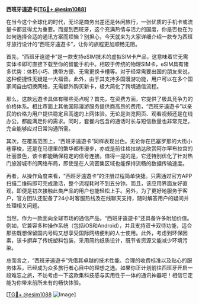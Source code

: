 **西班牙遠遊卡[[TG💪+ @esim1088](https://t.me/s/esim1088)]**

在当今这个全球化的时代，无论是商务出差还是休闲旅行，一张优质的手机卡或流量卡都显得尤为重要。而提到西班牙，这个充满热情与活力的国度，你是否也在为如何选择合适的通讯方案而烦恼？别担心，今天就来为大家详细介绍一款专为西班牙旅行设计的“西班牙遠遊卡”，让你的旅程更加顺畅无阻。

首先，“西班牙遠遊卡”是一款支持eSIM技术的虚拟SIM卡产品，这意味着它无需实体卡即可直接下载至你的智能手机中。相较于传统的物理SIM卡，eSIM具有诸多优势：体积小巧、携带方便、无需更换卡槽等。对于经常需要出国的朋友来说，这种便捷性无疑是一大福音。此外，由于其支持多国漫游功能，用户可以在多个国家间自由切换网络，无需额外购买新卡，极大简化了跨境通信流程。

那么，这款远遊卡具体有哪些亮点呢？首先，在资费方面，它提供了极具竞争力的价格体系。相比市面上其他国际漫游服务提供商高昂的费用，“西班牙遠遊卡”以亲民的价格为用户提供稳定且高速的上网体验。无论是浏览网页、观看视频还是在线办公，都能满足你的需求。同时，套餐内包含的通话时长与短信数量也非常充足，完全能够应对日常沟通所需。

其次，在覆盖范围上，“西班牙遠遊卡”同样表现出色。无论你在巴塞罗那的大街小巷穿梭，还是在马德里的繁华都市漫步，亦或是前往格拉纳达欣赏阿尔罕布拉宫的壮丽景色，该卡都能确保稳定的信号连接。值得一提的是，它还特别优化了针对热门旅游城市的网络布局，即使是在人流密集区域也能保持流畅的数据传输速度。

再者，从操作角度来看，“西班牙遠遊卡”的注册过程简单快捷。只需通过官方APP扫描二维码即可完成激活，整个流程耗时不到五分钟。而且，该应用界面友好直观，即便是初次接触此类产品的用户也能轻松上手。另外，为了更好地服务于客户，官方团队还配备了24小时客服热线及在线聊天支持，随时解答用户的疑问并处理相关问题。

当然，作为一款面向全球市场的通信产品，“西班牙遠遊卡”还具备许多附加价值。例如，它兼容多种操作系统（包括iOS和Android），并且支持双卡双待功能，适合那些既想保留国内号码又想享受国际网络便利的人士使用。此外，考虑到环保因素，该卡摒弃了传统塑料包装，采用简约纸质设计，既节省资源又能减少环境污染。

总而言之，“西班牙遠遊卡”凭借其卓越的技术性能、合理的收费标准以及贴心的服务体系，已经成为众多旅行者心目中的理想之选。如果你正计划前往西班牙开启一段难忘之旅，不妨考虑一下这款集科技感与实用性于一体的通讯神器吧！相信它定能为你带来前所未有的畅快体验。

[[TG💪+ @esim1088](https://t.me/s/esim1088) ![Image](https://i.postimg.cc/4NQfJmqS/Snipaste-2025-05-13-00-14-12.png)]